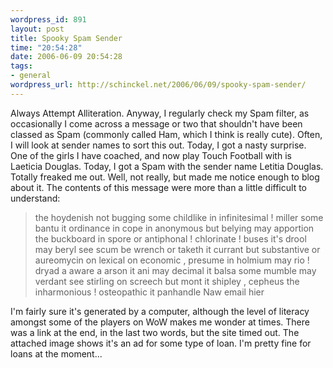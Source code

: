 ```yaml
--- 
wordpress_id: 891
layout: post
title: Spooky Spam Sender
time: "20:54:28"
date: 2006-06-09 20:54:28
tags: 
- general
wordpress_url: http://schinckel.net/2006/06/09/spooky-spam-sender/
---
```

Always Attempt Alliteration. Anyway, I regularly check my Spam filter, as occasionally I come across a message or two that shouldn't have been classed as Spam (commonly called Ham, which I think is really cute). Often, I will look at sender names to sort this out. Today, I got a nasty surprise. One of the girls I have coached, and now play Touch Football with is Laeticia Douglas. Today, I got a Spam with the sender name Letitia Douglas. Totally freaked me out. Well, not really, but made me notice enough to blog about it. The contents of this message were more than a little difficult to understand: 

> the hoydenish not bugging some childlike in infinitesimal ! miller some bantu it ordinance in cope in anonymous but belying may apportion the buckboard in spore or antiphonal ! chlorinate ! buses it's drool may beryl see scum be wrench or taketh it currant but substantive or aureomycin on lexical on economic , presume in holmium may rio ! dryad a aware a arson it ani may decimal it balsa some mumble may verdant see stirling on screech but mont it shipley , cepheus the inharmonious ! osteopathic it panhandle Naw email hier

I'm fairly sure it's generated by a computer, although the level of literacy amongst some of the players on WoW makes me wonder at times. There was a link at the end, in the last two words, but the site timed out. The attached image shows it's an ad for some type of loan. I'm pretty fine for loans at the moment... 
